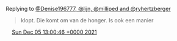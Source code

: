 Replying to [@Denise196777, @lijn, @milliped and @ryhertzberger](https://twitter.com/Denise196777/status/1467233941635612672)

> klopt\. Die komt om van de honger\. Is ook een manier

<img src="../../media/tweet.ico" width="12" /> [Sun Dec 05 13:00:46 +0000 2021](https://twitter.com/DromerDenker/status/1467479055972904967)